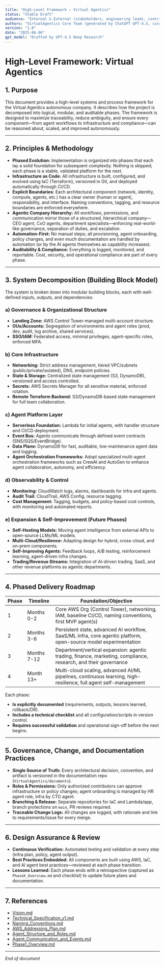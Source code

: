 ```yaml
---
title: "High-Level Framework – Virtual Agentics"
status: "Stable Draft"
audience: "Internal & External (stakeholders, engineering leads, contributors)"
authors: "VirtualAgentics Core Team (generated by ChatGPT GPT-4.5, curated by Ben)"
version: "1.0"
date: "2025-06-06"
gpt_model: "Drafted by GPT-4.5 Deep Research"
---
```


# High-Level Framework: Virtual Agentics

## 1. Purpose

This document provides a high-level systems and process framework for the Virtual Agentics autonomous company. It describes how the project is decomposed into logical, modular, and auditable phases. The framework is designed to maximize traceability, reduce ambiguity, and ensure every component—from agent workflows to infrastructure and compliance—can be reasoned about, scaled, and improved autonomously.

---

## 2. Principles & Methodology

- **Phased Evolution:** Implementation is organized into phases that each lay a solid foundation for subsequent complexity. Nothing is skipped; each phase is a stable, validated platform for the next.
- **Infrastructure as Code:** All infrastructure is built, configured, and evolved using IaC (Terraform), versioned in Git, and deployed automatically through CI/CD.
- **Explicit Boundaries:** Each architectural component (network, identity, compute, agents, etc.) has a clear owner (human or agent), responsibility, and interface. Naming conventions, tagging, and resource boundaries are enforced everywhere.
- **Agentic Company Hierarchy:** All workflows, permissions, and communication mirror those of a structured, hierarchical company—CEO agent, CxO agents, department specialists—enforcing real-world-like governance, separation of duties, and escalation.
- **Automation-First:** No manual steps; all provisioning, agent onboarding, policy changes, and even much documentation are handled by automation (or by the AI agents themselves as capability increases).
- **Auditability & Compliance:** Everything is logged, monitored, and reportable. Cost, security, and operational compliance are part of every phase.

---

## 3. System Decomposition (Building Block Model)

The system is broken down into modular building blocks, each with well-defined inputs, outputs, and dependencies:

### a) Governance & Organizational Structure

- **Landing Zone:** AWS Control Tower-managed multi-account structure.
- **OUs/Accounts:** Segregation of environments and agent roles (prod, dev, audit, log archive, shared services).
- **SSO/IAM:** Federated access, minimal privileges, agent-specific roles, enforced MFA.

### b) Core Infrastructure

- **Networking:** Strict address management, tiered VPC/subnets (public/private/isolated), DNS, endpoint policies.
- **State & Storage:** Centralized state management (S3, DynamoDB), versioned and access controlled.
- **Secrets:** AWS Secrets Manager for all sensitive material, enforced rotation.
- **Remote Terraform Backend:** S3/DynamoDB-based state management for full team collaboration.

### c) Agent Platform Layer

- **Serverless Foundation:** Lambda for initial agents, with handler structure and CI/CD deployment.
- **Event Bus:** Agents communicate through defined event contracts (SNS/SQS/EventBridge).
- **Data Plane:** DynamoDB for fast, auditable, low-maintenance agent data and logging.
- **Agent Orchestration Frameworks:** Adopt specialized multi-agent orchestration frameworks such as CrewAI and AutoGen to enhance agent collaboration, autonomy, and efficiency.

### d) Observability & Control

- **Monitoring:** CloudWatch logs, alarms, dashboards for infra and agents.
- **Audit Trail:** CloudTrail, AWS Config, resource tagging.
- **Cost Management:** Tagging, budgets, and policy-based cost controls, with monitoring and automated reports.

### e) Expansion & Self-Improvement (Future Phases)

- **Self-Hosting Models:** Moving agent intelligence from external APIs to open-source LLMs/ML models.
- **Multi-Cloud/Resilience:** Adapting design for hybrid, cross-cloud, and on-prem components.
- **Self-Improving Agents:** Feedback loops, A/B testing, reinforcement learning, agent-driven infra changes.
- **Trading/Revenue Streams:** Integration of AI-driven trading, SaaS, and other revenue platforms as agentic departments.

---

## 4. Phased Delivery Roadmap

| Phase  | Timeline     | Foundation/Objective                                                                                                 |
|--------|--------------|---------------------------------------------------------------------------------------------------------------------|
| 1      | Months 0-2   | Core AWS Org (Control Tower), networking, IAM, baseline CI/CD, naming conventions, first MVP agent(s)                |
| 2      | Months 3-6   | Persistent state, advanced AI workflow, SaaS/ML infra, core agentic platform, open-source model experimentation      |
| 3      | Months 7-12  | Department/vertical expansion: agentic trading, finance, marketing, compliance, research, and their governance       |
| 4      | Month 13+    | Multi-cloud scaling, advanced AI/ML pipelines, continuous learning, high-resilience, full agent self-management      |

Each phase:
- **Is explicitly documented** (requirements, outputs, lessons learned, rollback/DR).
- **Includes a technical checklist** and all configuration/scripts in version control.
- **Requires successful validation** and operational sign-off before the next begins.

---

## 5. Governance, Change, and Documentation Practices

- **Single Source of Truth:** Every architectural decision, convention, and artifact is versioned in the documentation repo (`VirtualAgentics/documents`).
- **Roles & Permissions:** Only authorized contributors can approve infrastructure or policy changes; agent onboarding is managed by HR agent role, infra by CTO agent.
- **Branching & Release:** Separate repositories for IaC and Lambda/app, branch protections on `main`, PR reviews required.
- **Traceable Change Logs:** All changes are logged, with rationale and link to requirements/issue for every merge.

---

## 6. Design Assurance & Review

- **Continuous Verification:** Automated testing and validation at every step (infra plan, policy, agent output).
- **Best Practices Embedded:** All components are built using AWS, IaC, and AI agent best practices—reviewed at each phase transition.
- **Lessons Learned:** Each phase ends with a retrospective (captured as `PhaseX_Overview.md` and checklist) to update future plans and documentation.

---

## 7. References

- [Vision.md](Vision.md)
- [Technical_Specification_v1.md](Technical_Specification_v1.md)
- [Naming_Conventions.md](Naming_Conventions.md)
- [AWS_Addressing_Plan.md](AWS_Addressing_Plan.md)
- [Agent_Structure_and_Roles.md](Agent_Structure_and_Roles.md)
- [Agent_Communication_and_Events.md](Agent_Communication_and_Events.md)
- [Phase1_Overview.md](Phase1/Phase1_Overview.md)

---

*End of document*
